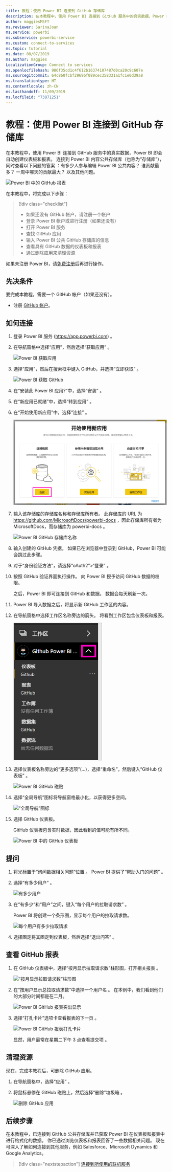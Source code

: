 ```yaml
---
title: 教程：使用 Power BI 连接到 GitHub 存储库
description: 在本教程中，使用 Power BI 连接到 GitHub 服务中的真实数据，Power BI 即会自动创建仪表板和报表。
author: maggiesMSFT
ms.reviewer: SarinaJoan
ms.service: powerbi
ms.subservice: powerbi-service
ms.custom: connect-to-services
ms.topic: tutorial
ms.date: 08/07/2019
ms.author: maggies
LocalizationGroup: Connect to services
ms.openlocfilehash: 986f35cd1c4f612b16374107487d0ca20c9c607e
ms.sourcegitcommit: 64c860fcbf2969bf089cec358331a1fc1e0d39a8
ms.translationtype: HT
ms.contentlocale: zh-CN
ms.lasthandoff: 11/09/2019
ms.locfileid: "73871251"
---
```

# <a name="tutorial-connect-to-a-github-repo-with-power-bi"></a>教程：使用 Power BI 连接到 GitHub 存储库
在本教程中，使用 Power BI 连接到 GitHub 服务中的真实数据，Power BI 即会自动创建仪表板和报表。 连接到 Power BI 内容公共存储库（也称为“存储库”），同时查看以下问题的答案  ：有多少人参与编辑 Power BI 公共内容？ 谁贡献最多？ 一周中哪天的贡献最大？ 以及其他问题。 

![Power BI 中的 GitHub 报表](media/service-tutorial-connect-to-github/power-bi-github-app-tutorial-punch-card.png)

在本教程中，将完成以下步骤：

> [!div class="checklist"]
> * 如果还没有 GitHub 帐户，请注册一个帐户 
> * 登录 Power BI 帐户或进行注册（如果还没有）
> * 打开 Power BI 服务
> * 查找 GitHub 应用
> * 输入 Power BI 公共 GitHub 存储库的信息
> * 查看具有 GitHub 数据的仪表板和报表
> * 通过删除应用来清理资源

如果未注册 Power BI，请[免费注册](https://app.powerbi.com/signupredirect?pbi_source=web)后再进行操作。

## <a name="prerequisites"></a>先决条件

要完成本教程，需要一个 GitHub 帐户（如果还没有）。 

- 注册 [GitHub 帐户](https://docs.microsoft.com/contribute/get-started-setup-github)。


## <a name="how-to-connect"></a>如何连接
1. 登录 Power BI 服务 (https://app.powerbi.com) 。 
2. 在导航窗格中选择“应用”，然后选择“获取应用”   。
   
   ![Power BI 获取应用](media/service-tutorial-connect-to-github/power-bi-github-app-tutorial.png) 

3. 选择“应用”，然后在搜索框中键入 GitHub，并选择“立即获取”    。
   
   ![Power BI 获取 GitHub](media/service-tutorial-connect-to-github/power-bi-github-app-tutorial-app-source.png) 

4. 在“安装此 Power BI 应用?”中，选择“安装”   。
5. 在“新应用已就绪”中，选择“转到应用”   。
6. 在“开始使用新应用”中，选择“连接”   。

    ![开始使用新应用](media/service-tutorial-connect-to-github/power-bi-new-app-connect-get-started.png)

7. 输入该存储库的存储库名称和存储库所有者。 此存储库的 URL 为 https://github.com/MicrosoftDocs/powerbi-docs ，因此存储库所有者为 MicrosoftDocs，而存储库为 powerbi-docs     。 
   
    ![Power BI GitHub 存储库名称](media/service-tutorial-connect-to-github/power-bi-github-app-tutorial-connect.png)

5. 输入创建的 GitHub 凭据。 如果已在浏览器中登录到 GitHub，Power BI 可能会跳过此步骤。 

6. 对于“身份验证方法”，请选择“oAuth2”\>“登录”    。

7. 按照 GitHub 验证界面执行操作。 向 Power BI 授予访问 GitHub 数据的权限。
   
   之后，Power BI 即可连接到 GitHub 和数据。  数据会每天刷新一次。

8. Power BI 导入数据之后，将显示新 GitHub 工作区的内容。 
9. 在导航窗格中选择工作区名称旁边的箭头。 将看到工作区包含仪表板和报表。 

    ![导航窗格中的应用](media/service-tutorial-connect-to-github/power-bi-github-app-tutorial-left-nav-expanded.png)

10. 选择仪表板名称旁边的“更多选项”(...)，选择“重命名”，然后键入“GitHub 仪表板”    。
 
    ![Power BI GitHub 磁贴](media/service-tutorial-connect-to-github/power-bi-github-app-tutorial-left-nav.png) 

8. 选择“全局导航”图标将导航窗格最小化，以获得更多空间。

    ![“全局导航”图标](media/service-tutorial-connect-to-github/power-bi-global-navigation-icon.png)

10. 选择 GitHub 仪表板。
    
    GitHub 仪表板包含实时数据，因此看到的值可能有所不同。

    ![Power BI 中的 GitHub 仪表板](media/service-tutorial-connect-to-github/power-bi-github-app-tutorial-new-dashboard.png)

    

## <a name="ask-a-question"></a>提问

1. 将光标置于“询问数据相关问题”位置  。 Power BI 提供了“帮助入门的问题”  。 

1. 选择“有多少用户”  。
 
    ![有多少用户](media/service-tutorial-connect-to-github/power-bi-github-app-tutorial-qna-how-many-users.png)

13. 在“有多少”和“用户”之间，键入“每个用户的拉取请求数”    。 

     Power BI 将创建一个条形图，显示每个用户的拉取请求数。

    ![每个用户有多少拉取请求](media/service-tutorial-connect-to-github/power-bi-github-app-tutorial-qna-how-many-prs.png)


13. 选择固定将其固定到仪表板，然后选择“退出问答”  。

## <a name="view-the-github-report"></a>查看 GitHub 报表 

1. 在 GitHub 仪表板中，选择“按月显示拉取请求数”柱形图，打开相关报表  。

    ![“按月显示拉取请求数”柱形图](media/service-tutorial-connect-to-github/power-bi-github-app-tutorial-column-chart.png)

2. 在“按用户显示总拉取请求数”中选择一个用户名  。 在本例中，我们看到他们的大部分时间都是在二月。

    ![Power BI GitHub 报表突出显示](media/service-tutorial-connect-to-github/power-bi-github-app-tutorial-cross-filter-total-prs.png)

3. 选择“打孔卡片”选项卡查看报表的下一页  。 
 
    ![Power BI GitHub 报表打孔卡片](media/service-tutorial-connect-to-github/power-bi-github-app-tutorial-tues-3pm.png)

    显然，用户最常在星期二下午 3 点查看提交项  。

## <a name="clean-up-resources"></a>清理资源

现在，完成本教程后，可删除 GitHub 应用。 

1. 在导航窗格中，选择“应用”  。
2. 将鼠标悬停在 GitHub 磁贴上，然后选择“删除”垃圾箱  。

    ![删除 GitHub 应用](media/service-tutorial-connect-to-github/power-bi-github-app-tutorial-delete.png)

## <a name="next-steps"></a>后续步骤

在本教程中，已连接到 GitHub 公共存储库并已获取 Power BI 在仪表板和报表中进行格式化的数据。 你已通过浏览仪表板和报表回答了一些数据相关问题。 现在可深入了解如何连接到其他服务，例如 Salesforce、Microsoft Dynamics 和 Google Analytics。 
 
> [!div class="nextstepaction"]
> [连接到所使用的联机服务](service-connect-to-services.md)


